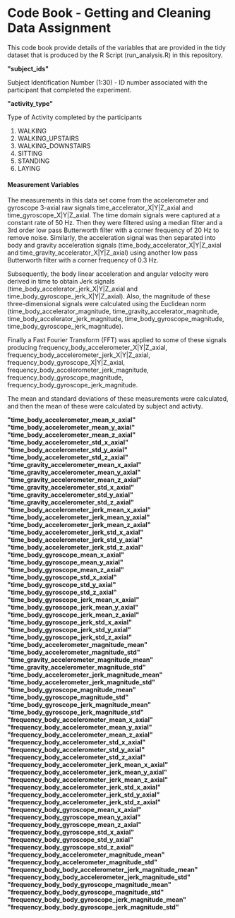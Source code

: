 
# Code Book - Getting and Cleaning Data Assignment 

This code book provide details of the variables that are provided in the tidy dataset that is produced by the R Script (run_analysis.R) in this repository. 

**"subject_ids"**      
 
Subject Identification Number (1:30) - ID number associated with the participant that completed the experiment. 
          
**"activity_type"**     

Type of Activity completed by the participants 

1. WALKING      
2. WALKING_UPSTAIRS
3. WALKING_DOWNSTAIRS
4. SITTING
5. STANDING
6. LAYING
       
#### Measurement Variables       

The measurements in this data set come from the accelerometer and gyroscope 3-axial raw signals time_accelerator_X|Y|Z_axial and time_gyroscope_X|Y|Z_axial. The time domain signals were captured at a constant rate of 50 Hz. Then they were filtered using a median filter and a 3rd order low pass Butterworth filter with a corner frequency of 20 Hz to remove noise. Similarly, the acceleration signal was then separated into body and gravity acceleration signals (time_body_accelerator_X|Y|Z_axial and time_gravity_accelerator_X|Y|Z_axial) using another low pass Butterworth filter with a corner frequency of 0.3 Hz. 

Subsequently, the body linear acceleration and angular velocity were derived in time to obtain Jerk signals (time_body_accelerator_jerk_X|Y|Z_axial and time_body_gyroscope_jerk_X|Y|Z_axial). Also, the magnitude of these three-dimensional signals were calculated using the Euclidean norm (time_body_accelerator_magnitude, time_gravity_accelerator_magnitude, time_body_accelerator_jerk_magnitude, time_body_gyroscope_magnitude, time_body_gyroscope_jerk_magnitude). 

Finally a Fast Fourier Transform (FFT) was applied to some of these signals producing frequency_body_accelerometer_X|Y|Z_axial, frequency_body_accelerometer_jerk_X|Y|Z_axial, frequency_body_gyroscope_X|Y|Z_axial, frequency_body_accelerometer_jerk_magnitude, frequency_body_gyroscope_magnitude, frequency_body_gyroscope_jerk_magnitude.

The mean and standard deviations of these measurements were calculated, and then the mean of these were calculated by subject and activty.

**"time_body_accelerometer_mean_x_axial"**       
**"time_body_accelerometer_mean_y_axial"**       
**"time_body_accelerometer_mean_z_axial"**      
**"time_body_accelerometer_std_x_axial"**                     
**"time_body_accelerometer_std_y_axial"**                   
**"time_body_accelerometer_std_z_axial"**                     
**"time_gravity_accelerometer_mean_x_axial"**           
**"time_gravity_accelerometer_mean_y_axial"**       
**"time_gravity_accelerometer_mean_z_axial"**                  
**"time_gravity_accelerometer_std_x_axial"**      
**"time_gravity_accelerometer_std_y_axial"**      
**"time_gravity_accelerometer_std_z_axial"**      
**"time_body_accelerometer_jerk_mean_x_axial"**      
**"time_body_accelerometer_jerk_mean_y_axial"**      
**"time_body_accelerometer_jerk_mean_z_axial"**     
**"time_body_accelerometer_jerk_std_x_axial"**      
**"time_body_accelerometer_jerk_std_y_axial"**      
**"time_body_accelerometer_jerk_std_z_axial"**      
**"time_body_gyroscope_mean_x_axial"**      
**"time_body_gyroscope_mean_y_axial"**     
**"time_body_gyroscope_mean_z_axial"**     
**"time_body_gyroscope_std_x_axial"**     
**"time_body_gyroscope_std_y_axial"**     
**"time_body_gyroscope_std_z_axial"**     
**"time_body_gyroscope_jerk_mean_x_axial"**     
**"time_body_gyroscope_jerk_mean_y_axial"**     
**"time_body_gyroscope_jerk_mean_z_axial"**     
**"time_body_gyroscope_jerk_std_x_axial"**     
**"time_body_gyroscope_jerk_std_y_axial"**     
**"time_body_gyroscope_jerk_std_z_axial"**     
**"time_body_accelerometer_magnitude_mean"**      
**"time_body_accelerometer_magnitude_std"**     
**"time_gravity_accelerometer_magnitude_mean"**              
**"time_gravity_accelerometer_magnitude_std"**             
**"time_body_accelerometer_jerk_magnitude_mean"**             
**"time_body_accelerometer_jerk_magnitude_std"**            
**"time_body_gyroscope_magnitude_mean"**                
**"time_body_gyroscope_magnitude_std"**                   
**"time_body_gyroscope_jerk_magnitude_mean"**              
**"time_body_gyroscope_jerk_magnitude_std"**               
**"frequency_body_accelerometer_mean_x_axial"**          
**"frequency_body_accelerometer_mean_y_axial"**            
**"frequency_body_accelerometer_mean_z_axial"**            
**"frequency_body_accelerometer_std_x_axial"**             
**"frequency_body_accelerometer_std_y_axial"**             
**"frequency_body_accelerometer_std_z_axial"**             
**"frequency_body_accelerometer_jerk_mean_x_axial"**         
**"frequency_body_accelerometer_jerk_mean_y_axial"**       
**"frequency_body_accelerometer_jerk_mean_z_axial"**       
**"frequency_body_accelerometer_jerk_std_x_axial"**      
**"frequency_body_accelerometer_jerk_std_y_axial"**        
**"frequency_body_accelerometer_jerk_std_z_axial"**        
**"frequency_body_gyroscope_mean_x_axial"**                
**"frequency_body_gyroscope_mean_y_axial"**                
**"frequency_body_gyroscope_mean_z_axial"**                
**"frequency_body_gyroscope_std_x_axial"**                 
**"frequency_body_gyroscope_std_y_axial"**                 
**"frequency_body_gyroscope_std_z_axial"**                 
**"frequency_body_accelerometer_magnitude_mean"**          
**"frequency_body_accelerometer_magnitude_std"**           
**"frequency_body_body_accelerometer_jerk_magnitude_mean"**  
**"frequency_body_body_accelerometer_jerk_magnitude_std"**  
**"frequency_body_body_gyroscope_magnitude_mean"**         
**"frequency_body_body_gyroscope_magnitude_std"**          
**"frequency_body_body_gyroscope_jerk_magnitude_mean"**    
**"frequency_body_body_gyroscope_jerk_magnitude_std"**    
